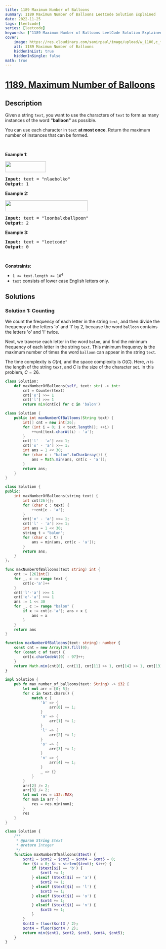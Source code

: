 ```yaml
---
title: 1189 Maximum Number of Balloons
summary: 1189 Maximum Number of Balloons LeetCode Solution Explained
date: 2022-11-25
tags: [leetcode]
series: [leetcode]
keywords: ["1189 Maximum Number of Balloons LeetCode Solution Explained in all languages", "1189 Maximum Number of Balloons", "LeetCode", "leetcode solution in Python3 C++ Java Go PHP Ruby Swift TypeScript Rust C# JavaScript C", "GeeksforGeeks", "InterviewBit", "Coding Ninjas", "HackerRank", "HackerEarth", "CodeChef", "TopCoder", "AlgoExpert", "freeCodeCamp", "Codeforces", "GitHub", "AtCoder", "Samir Paul"]
cover:
    image: https://res.cloudinary.com/samirpaul/image/upload/w_1100,c_fit,co_rgb:FFFFFF,l_text:Arial_75_bold:1189 Maximum Number of Balloons - Solution Explained/problem-solving.webp
    alt: 1189 Maximum Number of Balloons
    hiddenInList: true
    hiddenInSingle: false
math: true
---
```



# [1189. Maximum Number of Balloons](https://leetcode.com/problems/maximum-number-of-balloons)


## Description

<p>Given a string <code>text</code>, you want to use the characters of <code>text</code> to form as many instances of the word <strong>&quot;balloon&quot;</strong> as possible.</p>

<p>You can use each character in <code>text</code> <strong>at most once</strong>. Return the maximum number of instances that can be formed.</p>

<p>&nbsp;</p>
<p><strong class="example">Example 1:</strong></p>

<p><strong><img alt="" src="https://spcdn.pages.dev/leetcode/problems/1189.Maximum%20Number%20of%20Balloons/images/1536_ex1_upd.jpg" style="width: 132px; height: 35px;" /></strong></p>

<pre>
<strong>Input:</strong> text = &quot;nlaebolko&quot;
<strong>Output:</strong> 1
</pre>

<p><strong class="example">Example 2:</strong></p>

<p><strong><img alt="" src="https://spcdn.pages.dev/leetcode/problems/1189.Maximum%20Number%20of%20Balloons/images/1536_ex2_upd.jpg" style="width: 267px; height: 35px;" /></strong></p>

<pre>
<strong>Input:</strong> text = &quot;loonbalxballpoon&quot;
<strong>Output:</strong> 2
</pre>

<p><strong class="example">Example 3:</strong></p>

<pre>
<strong>Input:</strong> text = &quot;leetcode&quot;
<strong>Output:</strong> 0
</pre>

<p>&nbsp;</p>
<p><strong>Constraints:</strong></p>

<ul>
	<li><code>1 &lt;= text.length &lt;= 10<sup>4</sup></code></li>
	<li><code>text</code> consists of lower case English letters only.</li>
</ul>

## Solutions

### Solution 1: Counting

We count the frequency of each letter in the string `text`, and then divide the frequency of the letters 'o' and 'l' by 2, because the word `balloon` contains the letters 'o' and 'l' twice.

Next, we traverse each letter in the word `balon`, and find the minimum frequency of each letter in the string `text`. This minimum frequency is the maximum number of times the word `balloon` can appear in the string `text`.

The time complexity is $O(n)$, and the space complexity is $O(C)$. Here, $n$ is the length of the string `text`, and $C$ is the size of the character set. In this problem, $C = 26$.

<!-- tabs:start -->

```python
class Solution:
    def maxNumberOfBalloons(self, text: str) -> int:
        cnt = Counter(text)
        cnt['o'] >>= 1
        cnt['l'] >>= 1
        return min(cnt[c] for c in 'balon')
```

```java
class Solution {
    public int maxNumberOfBalloons(String text) {
        int[] cnt = new int[26];
        for (int i = 0; i < text.length(); ++i) {
            ++cnt[text.charAt(i) - 'a'];
        }
        cnt['l' - 'a'] >>= 1;
        cnt['o' - 'a'] >>= 1;
        int ans = 1 << 30;
        for (char c : "balon".toCharArray()) {
            ans = Math.min(ans, cnt[c - 'a']);
        }
        return ans;
    }
}
```

```cpp
class Solution {
public:
    int maxNumberOfBalloons(string text) {
        int cnt[26]{};
        for (char c : text) {
            ++cnt[c - 'a'];
        }
        cnt['o' - 'a'] >>= 1;
        cnt['l' - 'a'] >>= 1;
        int ans = 1 << 30;
        string t = "balon";
        for (char c : t) {
            ans = min(ans, cnt[c - 'a']);
        }
        return ans;
    }
};
```

```go
func maxNumberOfBalloons(text string) int {
	cnt := [26]int{}
	for _, c := range text {
		cnt[c-'a']++
	}
	cnt['l'-'a'] >>= 1
	cnt['o'-'a'] >>= 1
	ans := 1 << 30
	for _, c := range "balon" {
		if x := cnt[c-'a']; ans > x {
			ans = x
		}
	}
	return ans
}
```

```ts
function maxNumberOfBalloons(text: string): number {
    const cnt = new Array(26).fill(0);
    for (const c of text) {
        cnt[c.charCodeAt(0) - 97]++;
    }
    return Math.min(cnt[0], cnt[1], cnt[11] >> 1, cnt[14] >> 1, cnt[13]);
}
```

```rust
impl Solution {
    pub fn max_number_of_balloons(text: String) -> i32 {
        let mut arr = [0; 5];
        for c in text.chars() {
            match c {
                'b' => {
                    arr[0] += 1;
                }
                'a' => {
                    arr[1] += 1;
                }
                'l' => {
                    arr[2] += 1;
                }
                'o' => {
                    arr[3] += 1;
                }
                'n' => {
                    arr[4] += 1;
                }
                _ => {}
            }
        }
        arr[2] /= 2;
        arr[3] /= 2;
        let mut res = i32::MAX;
        for num in arr {
            res = res.min(num);
        }
        res
    }
}
```

```php
class Solution {
    /**
     * @param String $text
     * @return Integer
     */
    function maxNumberOfBalloons($text) {
        $cnt1 = $cnt2 = $cnt3 = $cnt4 = $cnt5 = 0;
        for ($i = 0; $i < strlen($text); $i++) {
            if ($text[$i] == 'b') {
                $cnt1 += 1;
            } elseif ($text[$i] == 'a') {
                $cnt2 += 1;
            } elseif ($text[$i] == 'l') {
                $cnt3 += 1;
            } elseif ($text[$i] == 'o') {
                $cnt4 += 1;
            } elseif ($text[$i] == 'n') {
                $cnt5 += 1;
            }
        }
        $cnt3 = floor($cnt3 / 2);
        $cnt4 = floor($cnt4 / 2);
        return min($cnt1, $cnt2, $cnt3, $cnt4, $cnt5);
    }
}
```

<!-- tabs:end -->

<!-- end -->
